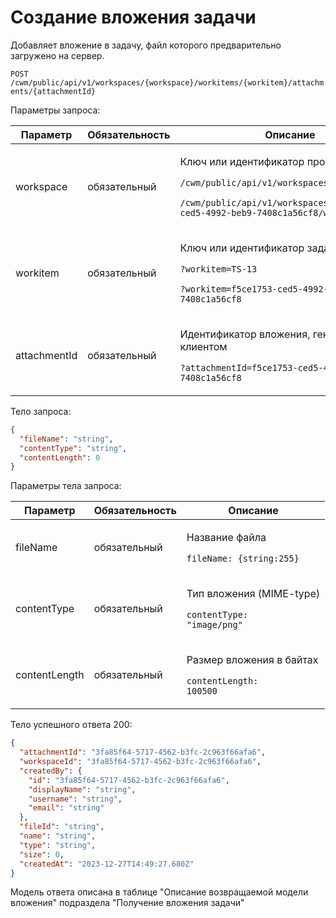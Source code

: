 # Создание вложения задачи

Добавляет вложение в задачу, файл которого предварительно загружено на сервер.

`POST /cwm/public/api/v1/workspaces/{workspace}/workitems/{workitem}/attachments/{attachmentId}`

Параметры запроса:

| Параметр     | Обязательность | Описание                                                                                                                                                                                                  |
| ------------ | -------------- | --------------------------------------------------------------------------------------------------------------------------------------------------------------------------------------------------------- |
| workspace    | обязательный   | <p>Ключ или идентификатор пространства</p><p><code>/cwm/public/api/v1/workspaces/KEY/workitems</code></p><p><code>/cwm/public/api/v1/workspaces/f5ce1753-ced5-4992-beb9-7408c1a56cf8/workitems</code></p> |
| workitem     | обязательный   | <p>Ключ или идентификатор задачи</p><p><code>?workitem=TS-13</code></p><p><code>?workitem=f5ce1753-ced5-4992-beb9-7408c1a56cf8</code></p>                                                                 |
| attachmentId | обязательный   | <p>Идентификатор вложения, генерируется клиентом</p><p><code>?attachmentId=f5ce1753-ced5-4992-beb9-7408c1a56cf8</code></p>                                                                                |

Тело запроса:

```json
{
  "fileName": "string",
  "contentType": "string",
  "contentLength": 0
}
```

Параметры тела запроса:

| Параметр      | Обязательность | Описание                                                                    |
| ------------- | -------------- | --------------------------------------------------------------------------- |
| fileName      | обязательный   | <p>Название файла</p><p><code>fileName: {string:255}</code></p>             |
| contentType   | обязательный   | <p>Тип вложения (MIME-type)</p><p><code>contentType: "image/png"</code></p> |
| contentLength | обязательный   | <p>Размер вложения в байтах</p><p><code>contentLength: 100500</code></p>    |

Тело успешного ответа 200:

```json
{
  "attachmentId": "3fa85f64-5717-4562-b3fc-2c963f66afa6",
  "workspaceId": "3fa85f64-5717-4562-b3fc-2c963f66afa6",
  "createdBy": {
    "id": "3fa85f64-5717-4562-b3fc-2c963f66afa6",
    "displayName": "string",
    "username": "string",
    "email": "string"
  },
  "fileId": "string",
  "name": "string",
  "type": "string",
  "size": 0,
  "createdAt": "2023-12-27T14:49:27.680Z"
}
```

Модель ответа описана в таблице "Описание возвращаемой модели вложения" подраздела "Получение вложения задачи"
